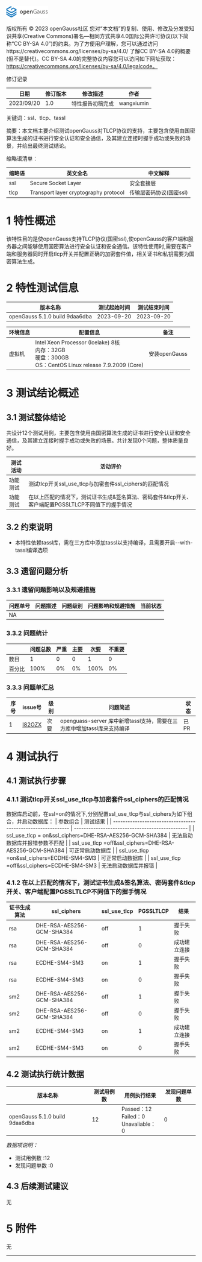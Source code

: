 ![avatar](../../../images/openGauss.png)

版权所有 © 2023  openGauss社区
 您对“本文档”的复制、使用、修改及分发受知识共享(Creative Commons)署名—相同方式共享4.0国际公共许可协议(以下简称“CC BY-SA 4.0”)的约束。为了方便用户理解，您可以通过访问https://creativecommons.org/licenses/by-sa/4.0/ 了解CC BY-SA 4.0的概要 (但不是替代)。CC BY-SA 4.0的完整协议内容您可以访问如下网址获取：https://creativecommons.org/licenses/by-sa/4.0/legalcode。

修订记录

| 日期       | 修订版本 | 修改描述               | 作者  |
| ---------- | -------- | ---------------------- | ----- |
| 2023/09/20 | 1.0      | 特性报告初稿完成       | wangxiumin |


关键词：ssl、tlcp、tassl

摘要：本文档主要介绍测试openGauss对TLCP协议的支持，主要包含使用由国密算法生成的证书进行安全认证和安全通信，及其建立连接时握手成功或失败的场景，并给出最终测试结论。


缩略语清单：

| 缩略语    | 英文全名  | 中文解释          |
| --------- | --------- | ----------------- |
|ssl | Secure Socket Layer |安全套接层|
|tlcp | Transport layer cryptography protocol | 传输层密码协议(国密ssl) |

# 1     特性概述
该特性目的是使openGauss支持TLCP协议(国密ssl),使openGauss的客户端和服务器之间能够使用国密算法进行安全认证和安全通信。该特性使用时,需要在客户端和服务器同时开启tlcp开关并配置正确的加密套件值，相关证书和私钥需要为国密算法生成。

# 2     特性测试信息

| 版本名称                       | 测试起始时间 | 测试结束时间 |   
| ------------------------------ | ------------ | ------------ |
| openGauss 5.1.0 build 9daa6dba | 2023-09-20   | 2023-09-20   |


| 环境信息 | 配置信息                                                     | 备注          |
| -------- | ------------------------------------------------------------ | ------------- |
| 虚拟机   | Intel Xeon Processor (Icelake) 8核<br>内存：32GB<br/>硬盘：300GB<br/>OS：CentOS Linux release 7.9.2009 (Core) | 安装openGauss |

# 3     测试结论概述

## 3.1   测试整体结论

共设计12个测试用例，主要包含使用由国密算法生成的证书进行安全认证和安全通信，及其建立连接时握手成功或失败的场景。共计发现0个问题，整体质量良好。


| 测试活动 | 活动评价                                           |
| -------- | -------------------------------------------------- |
| 功能测试 | 测试tlcp开关ssl_use_tlcp与加密套件ssl_ciphers的匹配情况     |
| 功能测试 | 在以上匹配的情况下，测试证书生成&签名算法、密码套件&tlcp开关、客户端配置PGSSLTLCP不同值下的握手情况     |


## 3.2   约束说明

- 本特性依赖tassl库，需在三方库中添加tassl以支持编译，且需要开启--with-tassl编译选项

## 3.3   遗留问题分析

### 3.3.1 遗留问题影响以及规避措施

| 问题单号 | 问题描述 | 问题级别 | 问题影响和规避措施 | 当前状态 |
| -------- | -------- | -------- | ------------------ | -------- |
| NA       |          |          |                    |          |

### 3.3.2 问题统计

|        | 问题总数 | 严重 | 主要 | 次要 | 不重要 |
| ------ | -------- | ---- | ---- | ---- | ------ |
| 数目   | 1  | 0    | 0  | 1 | 0    |
| 百分比 |   100%       | 0%   | 0%  | 100% | 0% |

### 3.3.3 问题单汇总

|序号| issue号                                                      | 级别 | 问题简述                                     | 状态   |
| ---- | ------------------------------------------------------------ | ---- | -------------------------------------------- | ------ |
| 1    | [I82OZX](https://gitee.com/opengauss/openGauss-third_party/issues/I82OZX) | 次要   | openguass-server 库中新增tassl支持，需要在三方库中增加tassl库来支持编译 | 已PR |



# 4     测试执行

## 4.1 测试执行步骤

###  4.1.1 测试tlcp开关ssl_use_tlcp与加密套件ssl_ciphers的匹配情况

数据库启动前，在ssl=on的情况下,分别配置ssl_use_tlcp与ssl_ciphers为如下组合，并启动数据库：
| 参数组合                                                     | 测试结果                                        |
| ------------------------------------------------------------ | ----------------------------------------------- |
| ssl_use_tlcp = on&ssl_ciphers=DHE-RSA-AES256-GCM-SHA384 | 无法启动数据库并报错参数不匹配 |
| ssl_use_tlcp =off&ssl_ciphers=DHE-RSA-AES256-GCM-SHA384 | 可正常启动数据库 |
| ssl_use_tlcp =on&ssl_ciphers=ECDHE-SM4-SM3 | 可正常启动数据库 |
| ssl_use_tlcp =off&ssl_ciphers=ECDHE-SM4-SM3 | 无法启动数据库并报错 |




### 4.1.2 在以上匹配的情况下，测试证书生成&签名算法、密码套件&tlcp开关、客户端配置PGSSLTLCP不同值下的握手情况


   | 证书生成算法 | ssl_ciphers               | ssl_use_tlcp | **PGSSLTLCP** | 结果                                                         |
   | ------------ | ------------------------- | ------------ | ------------- | ------------------------------------------------------------ |
   | rsa          | DHE-RSA-AES256-GCM-SHA384 | off          | 1             | 握手失败 |
   | rsa          | DHE-RSA-AES256-GCM-SHA384 | off          | 0             | 成功建立连接|
   | rsa          | ECDHE-SM4-SM3             | on           | 1             |握手失败 ||
   | rsa          | ECDHE-SM4-SM3             | on           | 0             | 握手失败 ||
   | sm2          | DHE-RSA-AES256-GCM-SHA384 | off          | 1             | 握手失败 | |
   | sm2          | DHE-RSA-AES256-GCM-SHA384 | off          | 0             | 握手失败 | |
   | sm2          | ECDHE-SM4-SM3             | on           | 1             | 成功建立连接|
   | sm2          | ECDHE-SM4-SM3             | on           | 0             | 握手失败 ||




## 4.2  测试执行统计数据

| 版本名称                       | 测试用例数 | 用例执行结果             | 发现问题单数 |
| ------------------------------ | ---------- | ------------------------ | ------------ |
|openGauss 5.1.0 build 9daa6dba | 12  | Passed：12<br>Failed：0<br />Unavaliable：0 | 0        |


*数据项说明：*

* 测试用例数 :12
* 发现问题单数 :0
## 4.3   后续测试建议

无

# **5     附件**

无

****


